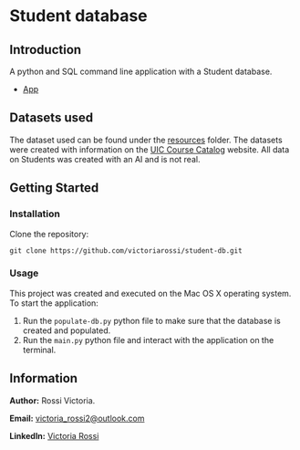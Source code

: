 # Student database 
## Introduction
A python and SQL command line application with a Student database. 
- [App](./application.py)

## Datasets used
The dataset used can be found under the [resources](./resources/) folder. The datasets were created with information on the [UIC Course Catalog](https://catalog.uic.edu/all-course-descriptions/) website. All data on Students was created with an AI and is not real. 

## Getting Started
### Installation
Clone the repository:
``` 
git clone https://github.com/victoriarossi/student-db.git
```

### Usage
This project was created and executed on the Mac OS X operating system.
To start the application:
1. Run the `populate-db.py` python file to make sure that the database is created and populated. 
2. Run the `main.py` python file and interact with the application on the terminal. 

## Information
**Author:** Rossi Victoria.

**Email:** victoria_rossi2@outlook.com

**LinkedIn:** [Victoria Rossi](https://www.linkedin.com/in/victoria-rossi-44690215a/)